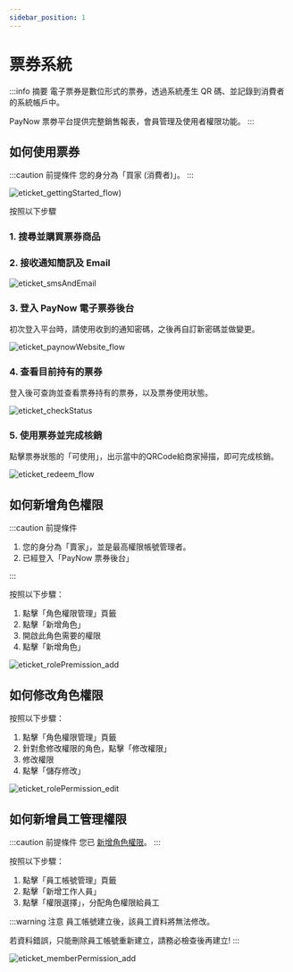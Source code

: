 ```yaml
---
sidebar_position: 1
---
```

# 票券系統

:::info 摘要
電子票券是數位形式的票券，透過系統產生 QR 碼、並記錄到消費者的系統帳戶中。

PayNow 票劵平台提供完整銷售報表，會員管理及使用者權限功能。
:::

## 如何使用票券

:::caution 前提條件
您的身分為「買家 (消費者)」。
:::

![eticket_gettingStarted_flow](./../images/eticket/eticket_gettingStarted_flow.png))

按照以下步驟

### 1. 搜尋並購買票券商品

### 2. 接收通知簡訊及 Email

![eticket_smsAndEmail](./../images/eticket/eticket_smsAndEmail.png)

### 3. 登入 PayNow 電子票券後台

初次登入平台時，請使用收到的通知密碼，之後再自訂新密碼並做變更。

![eticket_paynowWebsite_flow](./../images/eticket/eticket_paynowWebsite_flow.png)

### 4. 查看目前持有的票券

登入後可查詢並查看票券持有的票券，以及票券使用狀態。

![eticket_checkStatus](./../images/eticket/eticket_checkStatus.png)

### 5. 使用票券並完成核銷

點擊票券狀態的「可使用」，出示當中的QRCode給商家掃描，即可完成核銷。

![eticket_redeem_flow](./../images/eticket/eticket_redeem_flow.png)

<!-- @TODO 需補上操作畫面 -->

## 如何新增角色權限

:::caution 前提條件
1. 您的身分為「賣家」，並是最高權限帳號管理者。
2. 已經登入「PayNow 票券後台」

<!-- @TODO 補上PayNow 票券後台連結 -->
:::

按照以下步驟：
1. 點擊「角色權限管理」頁籤
2. 點擊「新增角色」
3. 開啟此角色需要的權限
4. 點擊「新增角色」

![eticket_rolePremission_add](./../images/eticket/eticket_rolePremission_add.png)

## 如何修改角色權限

按照以下步驟：
1. 點擊「角色權限管理」頁籤
2. 針對愈修改權限的角色，點擊「修改權限」
3. 修改權限
4. 點擊「儲存修改」

![eticket_rolePermission_edit](./../images/eticket/eticket_rolePermission_edit.png)

## 如何新增員工管理權限

:::caution 前提條件
您已 [新增角色權限](#如何新增角色權限)。
:::

按照以下步驟：
1. 點擊「員工帳號管理」頁籤
2. 點擊「新增工作人員」
3. 點擊「權限選擇」，分配角色權限給員工

:::warning 注意
員工帳號建立後，該員工資料將無法修改。

若資料錯誤，只能刪除員工帳號重新建立，請務必檢查後再建立!
:::

![eticket_memberPermission_add](./../images/eticket/eticket_memberPermission_add.png)